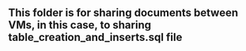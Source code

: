 ## This folder is for sharing documents between VMs, in this case, to sharing table_creation_and_inserts.sql file